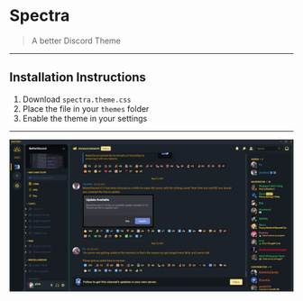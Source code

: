 # Spectra #
> A better Discord Theme
---
## Installation Instructions ##
1. Download ``spectra.theme.css``
2. Place the file in your ``themes`` folder
3. Enable the theme in your settings
---
![Example](/assets/Template.png)
